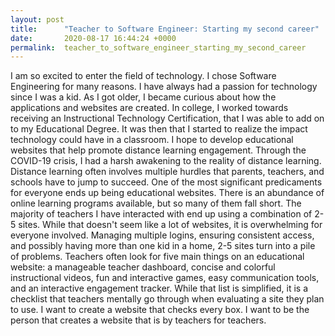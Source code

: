 ```yaml
---
layout: post
title:      "Teacher to Software Engineer: Starting my second career"
date:       2020-08-17 16:44:24 +0000
permalink:  teacher_to_software_engineer_starting_my_second_career
---
```



I am so excited to enter the field of technology. I chose Software Engineering for many reasons.  I have always had a passion for technology since I was a kid. As I got older, I became curious about how the applications and websites are created. In college, I worked towards receiving an Instructional Technology Certification, that I was able to add on to my Educational Degree. It was then that I started to realize the impact technology could have in a classroom. I hope to develop educational websites that help promote distance learning engagement. Through the COVID-19 crisis, I had a harsh awakening to the reality of distance learning. Distance learning often involves multiple hurdles that parents, teachers, and schools have to jump to succeed. One of the most significant predicaments for everyone ends up being educational websites.  There is an abundance of online learning programs available, but so many of them fall short. The majority of teachers I have interacted with end up using a combination of 2-5 sites. While that doesn't seem like a lot of websites, it is overwhelming for everyone involved. Managing multiple logins, ensuring consistent access, and possibly having more than one kid in a home, 2-5 sites turn into a pile of problems. Teachers often look for five main things on an educational website: a manageable teacher dashboard, concise and colorful instructional videos, fun and interactive games, easy communication tools, and an interactive engagement tracker. While that list is simplified, it is a checklist that teachers mentally go through when evaluating a site they plan to use. I want to create a website that checks every box. I want to be the person that creates a website that is by teachers for teachers. 
